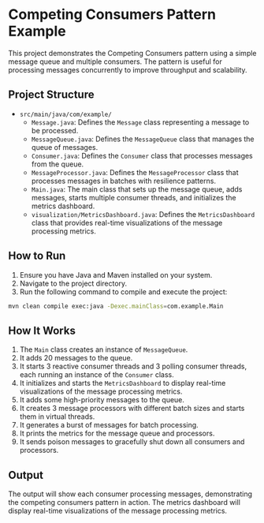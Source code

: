 # Competing Consumers Pattern Example

This project demonstrates the Competing Consumers pattern using a simple message queue and multiple consumers. The pattern is useful for processing messages concurrently to improve throughput and scalability.

## Project Structure

- `src/main/java/com/example/`
  - `Message.java`: Defines the `Message` class representing a message to be processed.
  - `MessageQueue.java`: Defines the `MessageQueue` class that manages the queue of messages.
  - `Consumer.java`: Defines the `Consumer` class that processes messages from the queue.
  - `MessageProcessor.java`: Defines the `MessageProcessor` class that processes messages in batches with resilience patterns.
  - `Main.java`: The main class that sets up the message queue, adds messages, starts multiple consumer threads, and initializes the metrics dashboard.
  - `visualization/MetricsDashboard.java`: Defines the `MetricsDashboard` class that provides real-time visualizations of the message processing metrics.

## How to Run

1. Ensure you have Java and Maven installed on your system.
2. Navigate to the project directory.
3. Run the following command to compile and execute the project:

```sh
mvn clean compile exec:java -Dexec.mainClass=com.example.Main
```

## How It Works

1. The `Main` class creates an instance of `MessageQueue`.
2. It adds 20 messages to the queue.
3. It starts 3 reactive consumer threads and 3 polling consumer threads, each running an instance of the `Consumer` class.
4. It initializes and starts the `MetricsDashboard` to display real-time visualizations of the message processing metrics.
5. It adds some high-priority messages to the queue.
6. It creates 3 message processors with different batch sizes and starts them in virtual threads.
7. It generates a burst of messages for batch processing.
8. It prints the metrics for the message queue and processors.
9. It sends poison messages to gracefully shut down all consumers and processors.

## Output

The output will show each consumer processing messages, demonstrating the competing consumers pattern in action. The metrics dashboard will display real-time visualizations of the message processing metrics.
